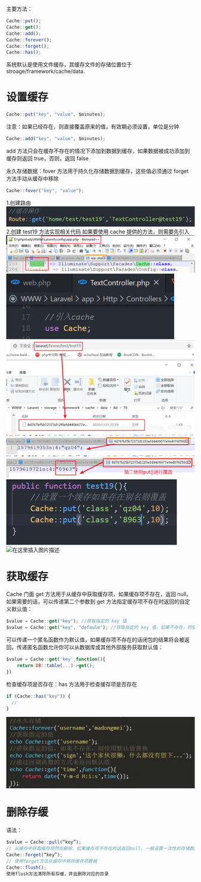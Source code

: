 主要方法：

```javascript
Cache::put();
Cache::get();
Cache::add();
Cache::forever();
Cache::forget();
Cache::has();
```

系统默认是使用文件缓存，其缓存文件的存储位置位于 stroage/framework/cache/data.

# 设置缓存

```javascript
Cache::put("key", "value", $minutes);
```

注意：如果已经存在，则直接覆盖原来的值，有效期必须设置，单位是分钟

```javascript
Cache::add("key", "value", $minutes);
```

add 方法只会在缓存不存在的情况下添加到数据到缓存，如果数据被成功添加到缓存则返回 true，否则，返回 false

永久存储数据：fover 方法用于持久化存储数据到缓存，这些值必须通过 forget 方法手动从缓存中移除

```javascript
Cache::fover("key", "value");
```

1.创建路由
![在这里插入图片描述](Laravel缓存操作.assets/20200831091002762.png) 2.创建 test19 方法实现相关代码
如果要使用 cache 提供的方法，则需要先引入
![在这里插入图片描述](Laravel缓存操作.assets/2020083109101573.png)
![在这里插入图片描述](Laravel缓存操作.assets/20200831091023450.png)
![在这里插入图片描述](Laravel缓存操作.assets/20200831091037200.png)
![在这里插入图片描述](Laravel缓存操作.assets/20200831091042688.png)
![在这里插入图片描述](Laravel缓存操作.assets/2020083109105882.png)
![在这里插入图片描述](Laravel缓存操作.assets/20200831091103694.png)
![在这里插入图片描述](https://cdn.jsdelivr.net/gh/K8963/cloudimg@master/blog/20200831091108682.png)

# 获取缓存

Cache 门面 get 方法用于从缓存中获取缓存项，如果缓存项不存在，返回 null。如果需要的话，可以传递第二个参数到 get 方法指定缓存项不存在时返回的自定义默认值：

```javascript
$value = Cache::get("key"); //获取指定的 key 值
$value = Cache::get("key", "defaule"); //获取指定的 key 值，如果不存在，则使用默认值
```

可以传递一个匿名函数作为默认值，如果缓存项不存在的话闭包的结果将会被返回。传递匿名函数允许你可以从数据库或其他外部服务获取默认值：

```javascript
$value = Cache::get('key',function(){
	return DB::table(...)->get();
})
```

检查缓存项是否存在：has 方法用于检查缓存项是否存在

```javascript
if (Cache::has("key")) {
  //
}
```

![在这里插入图片描述](Laravel缓存操作.assets/20200831091827422.png)

# 删除存缓

语法：

```javascript
$value = Cache::pull(“key”);
// 从缓存中获取缓存项然后删除，如果缓存项不存在的话返回null，一般设置一次性的存储数据
Cache::forget(“key”);
// 使用forget方法从缓存中移除缓存项数据
Cache::flush();
使用flush方法清除所有存缓，并且删除对应的目录
```

